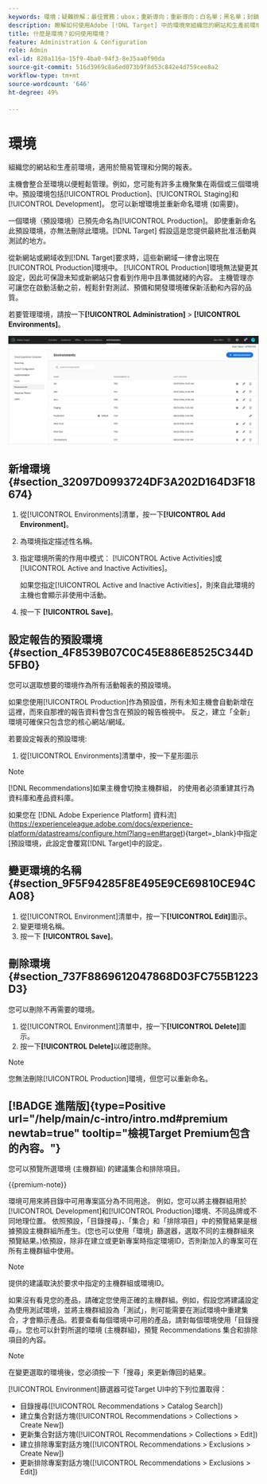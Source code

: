 ```yaml
---
keywords: 環境；疑難排解；最佳實務；ubox；重新導向；重新導向；白名單；黑名單；封鎖清單；允許清單
description: 瞭解如何使用Adobe [!DNL Target] 中的環境來組織您的網站和生產前環境，以方便管理和分隔報表。
title: 什麼是環境？如何使用環境？
feature: Administration & Configuration
role: Admin
exl-id: 820a116a-15f9-4ba0-94f3-8e35aa0f90da
source-git-commit: 516d3969c8a6ed073b9f8d53c842e4d759cee8a2
workflow-type: tm+mt
source-wordcount: '646'
ht-degree: 49%

---
```


# 環境

組織您的網站和生產前環境，適用於簡易管理和分開的報表。

主機會整合至環境以便輕鬆管理。例如，您可能有許多主機聚集在兩個或三個環境中。預設環境包括[!UICONTROL Production]、[!UICONTROL Staging]和[!UICONTROL Development]。 您可以新增環境並重新命名環境 (如需要)。

一個環境（預設環境）已預先命名為[!UICONTROL Production]。 即使重新命名此預設環境，亦無法刪除此環境。[!DNL Target] 假設這是您提供最終批准活動與測試的地方。

從新網站或網域收到[!DNL Target]要求時，這些新網域一律會出現在[!UICONTROL Production]環境中。 [!UICONTROL Production]環境無法變更其設定，因此可保證未知或新網站只會看到作用中且準備就緒的內容。 主機管理亦可讓您在啟動活動之前，輕鬆針對測試、預備和開發環境確保新活動和內容的品質。

若要管理環境，請按一下&#x200B;**[!UICONTROL Administration]** > **[!UICONTROL Environments]**。

![環境清單](/help/main/administrating-target/assets/environments.png)

## 新增環境 {#section_32097D0993724DF3A202D164D3F18674}

1. 從[!UICONTROL Environments]清單，按一下&#x200B;**[!UICONTROL Add Environment]**。
1. 為環境指定描述性名稱。
1. 指定環境所需的作用中模式： [!UICONTROL Active Activities]或[!UICONTROL Active and Inactive Activities]。

   如果您指定[!UICONTROL Active and Inactive Activities]，則來自此環境的主機也會顯示非使用中活動。

1. 按一下 **[!UICONTROL Save]**。

## 設定報告的預設環境 {#section_4F8539B07C0C45E886E8525C344D5FB0}

您可以選取想要的環境作為所有活動報表的預設環境。

如果您使用[!UICONTROL Production]作為預設值，所有未知主機會自動新增在這裡，而來自那裡的報告資料會包含在預設的報告檢視中。 反之，建立「全新」環境可確保只包含您的核心網站/網域。

若要設定報表的預設環境:

1. 從[!UICONTROL Environments]清單中，按一下星形圖示

>[!NOTE]
>
>[!DNL Recommendations]如果主機會切換主機群組， 的使用者必須重建其行為資料庫和產品資料庫。
>
>如果您在 [!DNL Adobe Experience Platform] 資料流](https://experienceleague.adobe.com/docs/experience-platform/datastreams/configure.html?lang=en#target){target=_blank}中指定[預設環境，此設定會覆寫[!DNL Target]中的設定。

## 變更環境的名稱 {#section_9F5F94285F8E495E9CE69810CE94CA08}

1. 從[!UICONTROL Environment]清單中，按一下&#x200B;**[!UICONTROL Edit]**&#x200B;圖示。
1. 變更環境名稱。
1. 按一下 **[!UICONTROL Save]**。

## 刪除環境 {#section_737F8869612047868D03FC755B1223D3}

您可以刪除不再需要的環境。

1. 從[!UICONTROL Environment]清單中，按一下&#x200B;**[!UICONTROL Delete]**&#x200B;圖示。
1. 按一下&#x200B;**[!UICONTROL Delete]**&#x200B;以確認刪除。

>[!NOTE]
>
>您無法刪除[!UICONTROL Production]環境，但您可以重新命名。

## [!BADGE 進階版]{type=Positive url="/help/main/c-intro/intro.md#premium newtab=true" tooltip="檢視Target Premium包含的內容。"}

您可以預覽所選環境 (主機群組) 的建議集合和排除項目。

{{premium-note}}

環境可用來將目錄中可用專案區分為不同用途。 例如，您可以將主機群組用於[!UICONTROL Development]和[!UICONTROL Production]環境、不同品牌或不同地理位置。 依照預設，「目錄搜尋」、「集合」和「排除項目」中的預覽結果是根據預設主機群組所產生。(您也可以使用「環境」篩選器，選取不同的主機群組來預覽結果。)依預設，除非在建立或更新專案時指定環境ID，否則新加入的專案可在所有主機群組中使用。

>[!NOTE]
>
>提供的建議取決於要求中指定的主機群組或環境ID。


如果沒有看見您的產品，請確定您使用正確的主機群組。例如，假設您將建議設定為使用測試環境，並將主機群組設為「測試」，則可能需要在測試環境中重建集合，才會顯示產品。若要查看每個環境中可用的產品，請對每個環境使用「目錄搜尋」。您也可以針對所選的環境 (主機群組)，預覽 Recommendations 集合和排除項目的內容。

>[!NOTE]
>在變更選取的環境後，您必須按一下「搜尋」來更新傳回的結果。

[!UICONTROL Environment]篩選器可從Target UI中的下列位置取得：

* 目錄搜尋([!UICONTROL Recommendations > Catalog Search])
* 建立集合對話方塊([!UICONTROL Recommendations > Collections > Create New])
* 更新集合對話方塊([!UICONTROL Recommendations > Collections > Edit])
* 建立排除專案對話方塊([!UICONTROL Recommendations > Exclusions > Create New])
* 更新排除專案對話方塊([!UICONTROL Recommendations > Exclusions > Edit])
